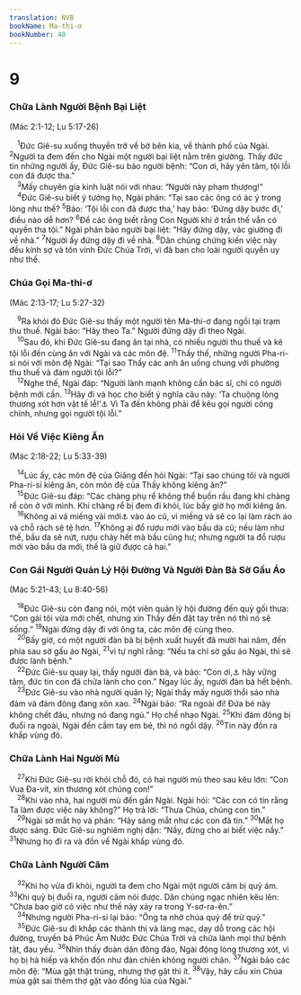 ```yaml
---
translation: NVB
bookName: Ma-thi-ơ 
bookNumber: 40
---
```


<div class="title"><h1>9</h1><h3>Chữa Lành Người Bệnh Bại Liệt </h3><p>(Mác 2:1-12; Lu 5:17-26) </p></div>
<span class="verse mat_9_1"> <sup>1</sup>Đức Giê-su xuống thuyền trở về bờ bên kia, về thành phố của Ngài. </span>
<span class="verse mat_9_2"><sup>2</sup>Người ta đem đến cho Ngài một người bại liệt nằm trên giường. Thấy đức tin những người ấy, Đức Giê-su bảo người bệnh: “Con ơi, hãy yên tâm, tội lỗi con đã được tha.” <br/></span>
<span class="verse mat_9_3"> <sup>3</sup>Mấy chuyên gia kinh luật nói với nhau: “Người này phạm thượng!” <br/></span>
<span class="verse mat_9_4"> <sup>4</sup>Đức Giê-su biết ý tưởng họ, Ngài phán: “Tại sao các ông có ác ý trong lòng như thế? </span>
<span class="verse mat_9_5"><sup>5</sup>Bảo: ‘Tội lỗi con đã được tha,’ hay bảo: ‘Đứng dậy bước đi,’ điều nào dễ hơn? </span>
<span class="verse mat_9_6"><sup>6</sup>Để các ông biết rằng Con Người khi ở trần thế vẫn có quyền tha tội.” Ngài phán bảo người bại liệt: “Hãy đứng dậy, vác giường đi về nhà.” </span>
<span class="verse mat_9_7"><sup>7</sup>Người ấy đứng dậy đi về nhà. </span>
<span class="verse mat_9_8"><sup>8</sup>Dân chúng chứng kiến việc này đều kính sợ và tôn vinh Đức Chúa Trời, vì đã ban cho loài người quyền uy như thế. <br/></span>
<div class="title"><h3>Chúa Gọi Ma-thi-ơ </h3><p>(Mác 2:13-17; Lu 5:27-32) </p></div>
<span class="verse mat_9_9"> <sup>9</sup>Ra khỏi đó Đức Giê-su thấy một người tên Ma-thi-ơ đang ngồi tại trạm thu thuế. Ngài bảo: “Hãy theo Ta.” Người đứng dậy đi theo Ngài. <br/></span>
<span class="verse mat_9_10"> <sup>10</sup>Sau đó, khi Đức Giê-su đang ăn tại nhà, có nhiều người thu thuế và kẻ tội lỗi đến cùng ăn với Ngài và các môn đệ. </span>
<span class="verse mat_9_11"><sup>11</sup>Thấy thế, những người Pha-ri-si nói với môn đệ Ngài: “Tại sao Thầy các anh ăn uống chung với phường thu thuế và đám người tội lỗi?” <br/></span>
<span class="verse mat_9_12"> <sup>12</sup>Nghe thế, Ngài đáp: “Người lành mạnh không cần bác sĩ, chỉ có người bệnh mới cần. </span>
<span class="verse mat_9_13"><sup>13</sup>Hãy đi và học cho biết ý nghĩa câu này: ‘Ta chuộng lòng thương xót hơn vật tế lễ!’<a data-toggle="tooltip" data-placement="bottom" title="Ôsê 6:6">⚓</a> Vì Ta đến không phải để kêu gọi người công chính, nhưng gọi người tội lỗi.” <br/></span>
<div class="title"><h3>Hỏi Về Việc Kiêng Ăn </h3><p>(Mác 2:18-22; Lu 5:33-39) </p></div>
<span class="verse mat_9_14"> <sup>14</sup>Lúc ấy, các môn đệ của Giăng đến hỏi Ngài: “Tại sao chúng tôi và người Pha-ri-si kiêng ăn, còn môn đệ của Thầy không kiêng ăn?” <br/></span>
<span class="verse mat_9_15"> <sup>15</sup>Đức Giê-su đáp: “Các chàng phụ rể không thể buồn rầu đang khi chàng rể còn ở với mình. Khi chàng rể bị đem đi khỏi, lúc bấy giờ họ mới kiêng ăn. <br/></span>
<span class="verse mat_9_16"> <sup>16</sup>Không ai vá miếng vải mới<a data-toggle="tooltip" data-placement="bottom" title="Nt: vải chưa co">⚓</a> vào áo cũ, vì miếng vá sẽ co lại làm rách áo và chỗ rách sẽ tệ hơn. </span>
<span class="verse mat_9_17"><sup>17</sup>Không ai đổ rượu mới vào bầu da cũ; nếu làm như thế, bầu da sẽ nứt, rượu chảy hết mà bầu cũng hư; nhưng người ta đổ rượu mới vào bầu da mới, thế là giữ được cả hai.” <br/></span>
<div class="title"><h3>Con Gái Người Quản Lý Hội Đường Và Người Đàn Bà Sờ Gấu Áo </h3><p>(Mác 5:21-43; Lu 8:40-56) </p></div>
<span class="verse mat_9_18"> <sup>18</sup>Đức Giê-su còn đang nói, một viên quản lý hội đường đến quỳ gối thưa: “Con gái tôi vừa mới chết, nhưng xin Thầy đến đặt tay trên nó thì nó sẽ sống.” </span>
<span class="verse mat_9_19"><sup>19</sup>Ngài đứng dậy đi với ông ta, các môn đệ cùng theo. <br/></span>
<span class="verse mat_9_20"> <sup>20</sup>Bấy giờ, có một người đàn bà bị bệnh xuất huyết đã mười hai năm, đến phía sau sờ gấu áo Ngài, </span>
<span class="verse mat_9_21"><sup>21</sup>vì tự nghĩ rằng: “Nếu ta chỉ sờ gấu áo Ngài, thì sẽ được lành bệnh.” <br/></span>
<span class="verse mat_9_22"> <sup>22</sup>Đức Giê-su quay lại, thấy người đàn bà, và bảo: “Con ơi,<a data-toggle="tooltip" data-placement="bottom" title="Nt: con gái">⚓</a> hãy vững tâm, đức tin con đã chữa lành cho con.” Ngay lúc ấy, người đàn bà hết bệnh. <br/></span>
<span class="verse mat_9_23"> <sup>23</sup>Đức Giê-su vào nhà người quản lý; Ngài thấy mấy người thổi sáo nhà đám và đám đông đang xôn xao. </span>
<span class="verse mat_9_24"><sup>24</sup>Ngài bảo: “Ra ngoài đi! Đứa bé này không chết đâu, nhưng nó đang ngủ.” Họ chế nhạo Ngài. </span>
<span class="verse mat_9_25"><sup>25</sup>Khi đám đông bị đuổi ra ngoài, Ngài đến cầm tay em bé, thì nó ngồi dậy. </span>
<span class="verse mat_9_26"><sup>26</sup>Tin này đồn ra khắp vùng đó. <br/></span>
<div class="title"><h3>Chữa Lành Hai Người Mù </h3></div>
<span class="verse mat_9_27"> <sup>27</sup>Khi Đức Giê-su rời khỏi chỗ đó, có hai người mù theo sau kêu lớn: “Con Vua Đa-vít, xin thương xót chúng con!” <br/></span>
<span class="verse mat_9_28"> <sup>28</sup>Khi vào nhà, hai người mù đến gần Ngài. Ngài hỏi: “Các con có tin rằng Ta làm được việc này không?” Họ trả lời: “Thưa Chúa, chúng con tin.” <br/></span>
<span class="verse mat_9_29"> <sup>29</sup>Ngài sờ mắt họ và phán: “Hãy sáng mắt như các con đã tin.” </span>
<span class="verse mat_9_30"><sup>30</sup>Mắt họ được sáng. Đức Giê-su nghiêm nghị dặn: “Nầy, đừng cho ai biết việc nầy.” </span>
<span class="verse mat_9_31"><sup>31</sup>Nhưng họ đi ra và đồn về Ngài khắp vùng đó. <br/></span>
<div class="title"><h3>Chữa Lành Người Câm </h3></div>
<span class="verse mat_9_32"> <sup>32</sup>Khi họ vừa đi khỏi, người ta đem cho Ngài một người câm bị quỷ ám. </span>
<span class="verse mat_9_33"><sup>33</sup>Khi quỷ bị đuổi ra, người câm nói được. Dân chúng ngạc nhiên kêu lên: “Chưa bao giờ có việc như thế này xảy ra trong Y-sơ-ra-ên.” <br/></span>
<span class="verse mat_9_34"> <sup>34</sup>Nhưng người Pha-ri-si lại bảo: “Ông ta nhờ chúa quỷ để trừ quỷ.” <br/></span>
<span class="verse mat_9_35"> <sup>35</sup>Đức Giê-su đi khắp các thành thị và làng mạc, dạy dỗ trong các hội đường, truyền bá Phúc Âm Nước Đức Chúa Trời và chữa lành mọi thứ bệnh tật, đau yếu. </span>
<span class="verse mat_9_36"><sup>36</sup>Nhìn thấy đoàn dân đông đảo, Ngài động lòng thương xót, vì họ bị hà hiếp và khốn đốn như đàn chiên không người chăn. </span>
<span class="verse mat_9_37"><sup>37</sup>Ngài bảo các môn đệ: “Mùa gặt thật trúng, nhưng thợ gặt thì ít. </span>
<span class="verse mat_9_38"><sup>38</sup>Vậy, hãy cầu xin Chúa mùa gặt sai thêm thợ gặt vào đồng lúa của Ngài.” <br/></span>
